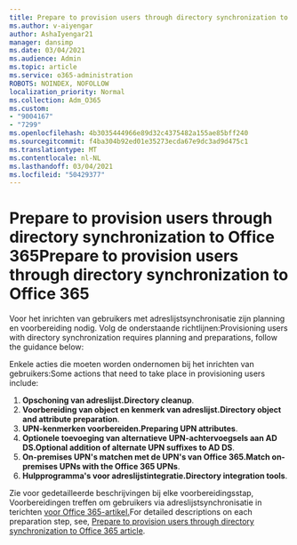 ```yaml
---
title: Prepare to provision users through directory synchronization to Office 365
ms.author: v-aiyengar
author: AshaIyengar21
manager: dansimp
ms.date: 03/04/2021
ms.audience: Admin
ms.topic: article
ms.service: o365-administration
ROBOTS: NOINDEX, NOFOLLOW
localization_priority: Normal
ms.collection: Adm_O365
ms.custom:
- "9004167"
- "7299"
ms.openlocfilehash: 4b3035444966e89d32c4375482a155ae85bff240
ms.sourcegitcommit: f4ba304b92ed01e35273ecda67e9dc3ad9d475c1
ms.translationtype: MT
ms.contentlocale: nl-NL
ms.lasthandoff: 03/04/2021
ms.locfileid: "50429377"
---
```

# <a name="prepare-to-provision-users-through-directory-synchronization-to-office-365"></a><span data-ttu-id="929ee-102">Prepare to provision users through directory synchronization to Office 365</span><span class="sxs-lookup"><span data-stu-id="929ee-102">Prepare to provision users through directory synchronization to Office 365</span></span>

<span data-ttu-id="929ee-103">Voor het inrichten van gebruikers met adreslijstsynchronisatie zijn planning en voorbereiding nodig. Volg de onderstaande richtlijnen:</span><span class="sxs-lookup"><span data-stu-id="929ee-103">Provisioning users with directory synchronization requires planning and preparations, follow the guidance below:</span></span>

<span data-ttu-id="929ee-104">Enkele acties die moeten worden ondernomen bij het inrichten van gebruikers:</span><span class="sxs-lookup"><span data-stu-id="929ee-104">Some actions that need to take place in provisioning users include:</span></span>
1. <span data-ttu-id="929ee-105">**Opschoning van adreslijst.**</span><span class="sxs-lookup"><span data-stu-id="929ee-105">**Directory cleanup**.</span></span>
1. <span data-ttu-id="929ee-106">**Voorbereiding van object en kenmerk van adreslijst.**</span><span class="sxs-lookup"><span data-stu-id="929ee-106">**Directory object and attribute preparation**.</span></span>
1. <span data-ttu-id="929ee-107">**UPN-kenmerken voorbereiden.**</span><span class="sxs-lookup"><span data-stu-id="929ee-107">**Preparing UPN attributes**.</span></span>
1. <span data-ttu-id="929ee-108">**Optionele toevoeging van alternatieve UPN-achtervoegsels aan AD DS.**</span><span class="sxs-lookup"><span data-stu-id="929ee-108">**Optional addition of alternate UPN suffixes to AD DS**.</span></span>
1. <span data-ttu-id="929ee-109">**On-premises UPN's matchen met de UPN's van Office 365.**</span><span class="sxs-lookup"><span data-stu-id="929ee-109">**Match on-premises UPNs with the Office 365 UPNs**.</span></span>
1. <span data-ttu-id="929ee-110">**Hulpprogramma's voor adreslijstintegratie.**</span><span class="sxs-lookup"><span data-stu-id="929ee-110">**Directory integration tools**.</span></span>

<span data-ttu-id="929ee-111">Zie voor gedetailleerde beschrijvingen bij elke voorbereidingsstap, Voorbereidingen treffen om gebruikers via adreslijstsynchronisatie in terichten [voor Office 365-artikel.](https://aka.ms/office365assistantprovisionuserstooffice365)</span><span class="sxs-lookup"><span data-stu-id="929ee-111">For detailed descriptions on each preparation step, see, [Prepare to provision users through directory synchronization to Office 365 article](https://aka.ms/office365assistantprovisionuserstooffice365).</span></span>